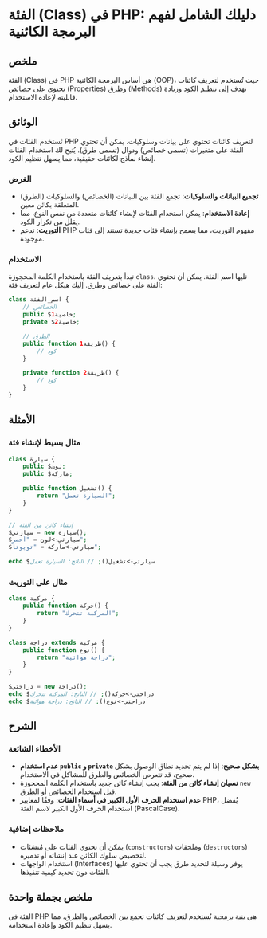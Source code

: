 <!--
Meta Description: # الفئة (Class) في PHP: دليلك الشامل لفهم البرمجة الكائنية ## ملخص الفئة (Class) في PHP هي أساس البرمجة الكائنية (OOP)، حيث تُستخدم لتعريف كائنات تحتو...
Meta Keywords: الفئة, php, public, class, استخدام
-->

# الفئة (Class) في PHP: دليلك الشامل لفهم البرمجة الكائنية

## ملخص
الفئة (Class) في PHP هي أساس البرمجة الكائنية (OOP)، حيث تُستخدم لتعريف كائنات تحتوي على خصائص (Properties) وطرق (Methods) تهدف إلى تنظيم الكود وزيادة قابليته لإعادة الاستخدام.

## الوثائق
تُستخدم الفئات في PHP لتعريف كائنات تحتوي على بيانات وسلوكيات. يمكن أن تحتوي الفئة على متغيرات (تسمى خصائص) ودوال (تسمى طرق). يُتيح لك استخدام الفئات إنشاء نماذج لكائنات حقيقية، مما يسهل تنظيم الكود.

### الغرض
- **تجميع البيانات والسلوكيات**: تجمع الفئة بين البيانات (الخصائص) والسلوكيات (الطرق) المتعلقة بكائن معين.
- **إعادة الاستخدام**: يمكن استخدام الفئات لإنشاء كائنات متعددة من نفس النوع، مما يقلل من تكرار الكود.
- **التوريث**: تدعم PHP مفهوم التوريث، مما يسمح بإنشاء فئات جديدة تستند إلى فئات موجودة.

### الاستخدام
تبدأ بتعريف الفئة باستخدام الكلمة المحجوزة `class`، تليها اسم الفئة. يمكن أن تحتوي الفئة على خصائص وطرق. إليك هيكل عام لتعريف فئة:

```php
class اسم_الفئة {
    // الخصائص
    public $خاصية1;
    private $خاصية2;

    // الطرق
    public function طريقة1() {
        // كود
    }

    private function طريقة2() {
        // كود
    }
}
```

## الأمثلة
### مثال بسيط لإنشاء فئة
```php
class سيارة {
    public $لون;
    public $ماركة;

    public function تشغيل() {
        return "السيارة تعمل";
    }
}

// إنشاء كائن من الفئة
$سيارتي = new سيارة();
$سيارتي->لون = "أحمر";
$سيارتي->ماركة = "تويوتا";

echo $سيارتي->تشغيل(); // الناتج: السيارة تعمل
```

### مثال على التوريث
```php
class مركبة {
    public function حركة() {
        return "المركبة تتحرك";
    }
}

class دراجة extends مركبة {
    public function نوع() {
        return "دراجة هوائية";
    }
}

$دراجتي = new دراجة();
echo $دراجتي->حركة(); // الناتج: المركبة تتحرك
echo $دراجتي->نوع(); // الناتج: دراجة هوائية
```

## الشرح
### الأخطاء الشائعة
- **عدم استخدام `public` و `private` بشكل صحيح**: إذا لم يتم تحديد نطاق الوصول بشكل صحيح، قد تتعرض الخصائص والطرق للمشاكل في الاستخدام.
- **نسيان إنشاء كائن من الفئة**: يجب إنشاء كائن جديد باستخدام الكلمة المحجوزة `new` قبل استخدام الخصائص أو الطرق.
- **عدم استخدام الحرف الأول الكبير في أسماء الفئات**: وفقًا لمعايير PHP، يُفضل استخدام الحرف الأول الكبير لاسم الفئة (PascalCase).

### ملاحظات إضافية
- يمكن أن تحتوي الفئات على مُنشئات (`constructors`) وملحقات (`destructors`) لتخصيص سلوك الكائن عند إنشائه أو تدميره.
- استخدام الواجهات (Interfaces) يوفر وسيلة لتحديد طرق يجب أن تحتوي عليها الفئات دون تحديد كيفية تنفيذها.

## ملخص بجملة واحدة
الفئة في PHP هي بنية برمجية تُستخدم لتعريف كائنات تجمع بين الخصائص والطرق، مما يسهل تنظيم الكود وإعادة استخدامه.
